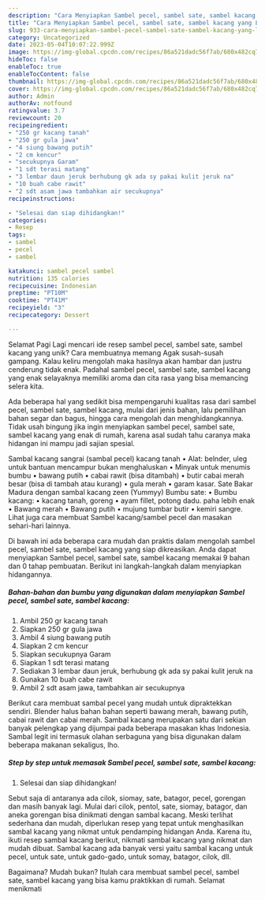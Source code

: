 ```yaml
---
description: "Cara Menyiapkan Sambel pecel, sambel sate, sambel kacang yang Lezat Sekali, Lezat"
title: "Cara Menyiapkan Sambel pecel, sambel sate, sambel kacang yang Lezat Sekali, Lezat"
slug: 933-cara-menyiapkan-sambel-pecel-sambel-sate-sambel-kacang-yang-lezat-sekali-lezat
category: Uncategorized
date: 2023-05-04T10:07:22.999Z
image: https://img-global.cpcdn.com/recipes/86a521dadc56f7ab/680x482cq70/sambel-pecel-sambel-sate-sambel-kacang-foto-resep-utama.jpg
hideToc: false
enableToc: true
enableTocContent: false
thumbnail: https://img-global.cpcdn.com/recipes/86a521dadc56f7ab/680x482cq70/sambel-pecel-sambel-sate-sambel-kacang-foto-resep-utama.jpg
cover: https://img-global.cpcdn.com/recipes/86a521dadc56f7ab/680x482cq70/sambel-pecel-sambel-sate-sambel-kacang-foto-resep-utama.jpg
author: Admin
authorAv: notfound
ratingvalue: 3.7
reviewcount: 20
recipeingredient:
- "250 gr kacang tanah"
- "250 gr gula jawa"
- "4 siung bawang putih"
- "2 cm kencur"
- "secukupnya Garam"
- "1 sdt terasi matang"
- "3 lembar daun jeruk berhubung gk ada sy pakai kulit jeruk na"
- "10 buah cabe rawit"
- "2 sdt asam jawa tambahkan air secukupnya"
recipeinstructions:

- "Selesai dan siap dihidangkan!"
categories:
- Resep
tags:
- sambel
- pecel
- sambel

katakunci: sambel pecel sambel 
nutrition: 135 calories
recipecuisine: Indonesian
preptime: "PT10M"
cooktime: "PT41M"
recipeyield: "3"
recipecategory: Dessert

---
```



Selamat Pagi Lagi mencari ide resep sambel pecel, sambel sate, sambel kacang yang unik? Cara membuatnya memang Agak susah-susah gampang. Kalau keliru mengolah maka hasilnya akan hambar dan justru cenderung tidak enak. Padahal sambel pecel, sambel sate, sambel kacang yang enak selayaknya memiliki aroma dan cita rasa yang bisa memancing selera kita.


Ada beberapa hal yang sedikit bisa mempengaruhi kualitas rasa dari sambel pecel, sambel sate, sambel kacang, mulai dari jenis bahan, lalu pemilihan bahan segar dan bagus, hingga cara mengolah dan menghidangkannya. Tidak usah bingung jika ingin menyiapkan sambel pecel, sambel sate, sambel kacang yang enak di rumah, karena asal sudah tahu caranya maka hidangan ini mampu jadi sajian spesial.

Sambal kacang sangrai (sambal pecel) kacang tanah • Alat: belnder, uleg untuk bantuan mencampur bukan menghaluskan • Minyak untuk menumis bumbu • bawang putih • cabai rawit (bisa ditambah) • butir cabai merah besar (bisa di tambah atau kurang) • gula merah • garam kasar. Sate Bakar Madura dengan sambal kacang zeen (Yummyy) Bumbu sate: • Bumbu kacang: • kacang tanah, goreng • ayam fillet, potong dadu. paha lebih enak • Bawang merah • Bawang putih • mujung tumbar butir • kemiri sangre. Lihat juga cara membuat Sambel kacang/sambel pecel dan masakan sehari-hari lainnya.


Di bawah ini ada beberapa cara mudah dan praktis dalam mengolah sambel pecel, sambel sate, sambel kacang yang siap dikreasikan. Anda dapat menyiapkan Sambel pecel, sambel sate, sambel kacang memakai 9 bahan dan 0 tahap pembuatan. Berikut ini langkah-langkah dalam menyiapkan hidangannya.

<!--inarticleads1-->

##### Bahan-bahan dan bumbu yang digunakan dalam menyiapkan Sambel pecel, sambel sate, sambel kacang:

1. Ambil 250 gr kacang tanah
1. Siapkan 250 gr gula jawa
1. Ambil 4 siung bawang putih
1. Siapkan 2 cm kencur
1. Siapkan secukupnya Garam
1. Siapkan 1 sdt terasi matang
1. Sediakan 3 lembar daun jeruk, berhubung gk ada sy pakai kulit jeruk na
1. Gunakan 10 buah cabe rawit
1. Ambil 2 sdt asam jawa, tambahkan air secukupnya


Berikut cara membuat sambal pecel yang mudah untuk dipraktekkan sendiri. Blender halus bahan bahan seperti bawang merah, bawang putih, cabai rawit dan cabai merah. Sambal kacang merupakan satu dari sekian banyak pelengkap yang dijumpai pada beberapa masakan khas Indonesia. Sambal legit ini termasuk olahan serbaguna yang bisa digunakan dalam beberapa makanan sekaligus, lho. 

<!--inarticleads2-->

##### Step by step untuk memasak Sambel pecel, sambel sate, sambel kacang:


1. Selesai dan siap dihidangkan!

Sebut saja di antaranya ada cilok, siomay, sate, batagor, pecel, gorengan dan masih banyak lagi. Mulai dari cilok, pentol, sate, siomay, batagor, dan aneka gorengan bisa dinikmati dengan sambal kacang. Meski terlihat sederhana dan mudah, diperlukan resep yang tepat untuk menghasilkan sambal kacang yang nikmat untuk pendamping hidangan Anda. Karena itu, ikuti resep sambal kacang berikut, nikmati sambal kacang yang nikmat dan mudah dibuat. Sambal kacang ada banyak versi yaitu sambal kacang untuk pecel, untuk sate, untuk gado-gado, untuk somay, batagor, cilok, dll. 

Bagaimana? Mudah bukan? Itulah cara membuat sambel pecel, sambel sate, sambel kacang yang bisa kamu praktikkan di rumah. Selamat menikmati
